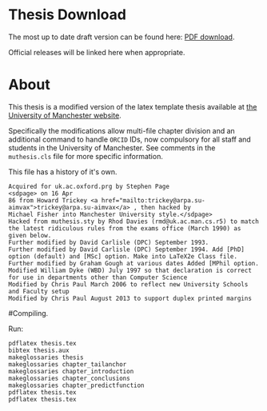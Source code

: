# Thesis Download
The most up to date draft version can be found here: [PDF download](https://github.com/jbkr/Manchester-PhD-Thesis/blob/master/thesis.pdf).

Official releases will be linked here when appropriate.

# About

This thesis is a modified version of the latex template thesis available at [the University of Manchester website](http://www.maths.manchester.ac.uk/study/postgraduate/information-for-current-students/general-information/forms-policies-regulations/latextemplates/).

Specifically the modifications allow multi-file chapter division and an additional command to handle `ORCID` IDs, now compulsory for all staff and students in the University of Manchester. See comments in the `muthesis.cls` file for more specific information.

This file has a history of it's own.

```
Acquired for uk.ac.oxford.prg by Stephen Page
<sdpage> on 16 Apr
86 from Howard Trickey <a href="mailto:trickey@arpa.su-aimvax">trickey@arpa.su-aimvax</a> , then hacked by
Michael Fisher into Manchester University style.</sdpage>
Hacked from muthesis.sty by Rhod Davies (rmd@uk.ac.man.cs.r5) to match the latest ridiculous rules from the exams office (March 1990) as given below.
Further modified by David Carlisle (DPC) September 1993.
Further modified by David Carlisle (DPC) September 1994. Add [PhD] option (default) and [MSc] option. Make into LaTeX2e Class file.
Further modified by Graham Gough at various dates Added [MPhil option.
Modified William Dyke (WBD) July 1997 so that declaration is correct for use in departments other than Computer Science
Modified by Chris Paul March 2006 to reflect new University Schools and Faculty setup
Modified by Chris Paul August 2013 to support duplex printed margins
```

#Compiling.

Run:
```
pdflatex thesis.tex
bibtex thesis.aux
makeglossaries thesis
makeglossaries chapter_tailanchor
makeglossaries chapter_introduction
makeglossaries chapter_conclusions
makeglossaries chapter_predictfunction
pdflatex thesis.tex
pdflatex thesis.tex
```
